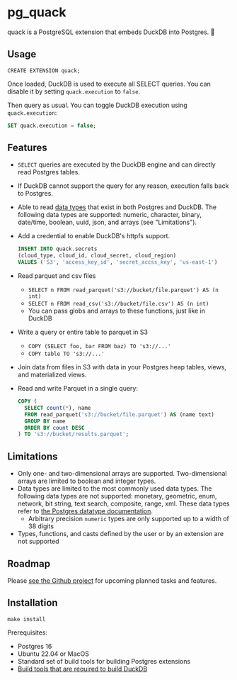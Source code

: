# pg_quack

quack is a PostgreSQL extension that embeds DuckDB into Postgres. :duck:

## Usage

```
CREATE EXTENSION quack;
```

Once loaded, DuckDB is used to execute all SELECT queries. You can disable it by
setting `quack.execution` to `false`.

Then query as usual. You can toggle DuckDB execution using `quack.execution`:

```sql
SET quack.execution = false;
```

## Features

* `SELECT` queries are executed by the DuckDB engine and can directly read Postgres tables.
* If DuckDB cannot support the query for any reason, execution falls back to Postgres.
* Able to read [data types][datatypes] that exist in both Postgres and DuckDB. The
  following data types are supported: numeric, character, binary, date/time,
  boolean, uuid, json, and arrays (see "Limitations").
* Add a credential to enable DuckDB's httpfs support.
  ```sql
  INSERT INTO quack.secrets
  (cloud_type, cloud_id, cloud_secret, cloud_region)
  VALUES ('S3', 'access_key_id', 'secret_accss_key', 'us-east-1')
  ```
* Read parquet and csv files
  * `SELECT n FROM read_parquet('s3://bucket/file.parquet') AS (n int)`
  * `SELECT n FROM read_csv('s3://bucket/file.csv') AS (n int)`
  * You can pass globs and arrays to these functions, just like in DuckDB
* Write a query or entire table to parquet in S3
  * `COPY (SELECT foo, bar FROM baz) TO 's3://...'`
  * `COPY table TO 's3://...'`
* Join data from files in S3 with data in your Postgres heap tables, views, and materialized views.
* Read and write Parquet in a single query:

  ```sql
  COPY (
    SELECT count(*), name
    FROM read_parquet('s3://bucket/file.parquet') AS (name text)
    GROUP BY name
    ORDER BY count DESC
  ) TO 's3://bucket/results.parquet';
  ```

## Limitations

* Only one- and two-dimensional arrays are supported. Two-dimensional arrays are limited to boolean
  and integer types.
* Data types are limited to the most commonly used data types. The following data types are not
  supported: monetary, geometric, enum, network, bit string, text search, composite, range, xml.
  These data types refer to [the Postgres datatype documentation][datatypes].
  * Arbitrary precision `numeric` types are only supported up to a width of 38 digits
* Types, functions, and casts defined by the user or by an extension are not supported

## Roadmap

Please [see the Github project](https://github.com/orgs/hydradatabase/projects/1) for upcoming planned tasks and
features.

## Installation

```
make install
```

Prerequisites:

* Postgres 16
* Ubuntu 22.04 or MacOS
* Standard set of build tools for building Postgres extensions
* [Build tools that are required to build DuckDB](https://duckdb.org/docs/dev/building/build_instructions)



[datatypes]: https://www.postgresql.org/docs/current/datatype.html
